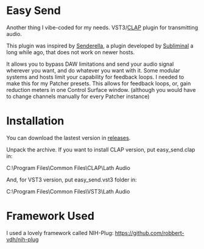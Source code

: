 # Easy Send

Another thing I vibe-coded for my needs. VST3/[CLAP](https://github.com/free-audio/clap) plugin for transmitting audio.

This plugin was inspired by [Senderella](https://www.kvraudio.com/product/senderella_by_subminimal), a plugin developed by [Subliminal](https://web.archive.org/web/20070709063557/http://subminimal.org/modulr.php) a long while ago, that does not work on newer hosts.

It allows you to bypass DAW limitations and send your audio signal wherever you want, and do whatever you want with it. Some modular systems and hosts limit your capability for feedback loops. I needed to make this for my Patcher presets. This allows for feedback loops, or, gain reduction meters in one Control Surface window. (although you would have to change channels manually for every Patcher instance)

# Installation

You can download the lastest version in [releases](https://github.com/lathymeria/Easy_Send/releases).

Unpack the archive. If you want to install CLAP version, put easy_send.clap in:

C:\Program Files\Common Files\CLAP\Lath Audio

And, for VST3 version, put easy_send.vst3 folder in:

C:\Program Files\Common Files\VST3\Lath Audio

# Framework Used

I used a lovely framework called NIH-Plug:
https://github.com/robbert-vdh/nih-plug
